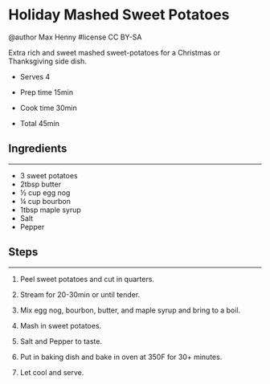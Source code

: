 #  Holiday Mashed Sweet Potatoes
@author Max Henny #license CC BY-SA 

Extra rich and sweet mashed sweet-potatoes for a Christmas or Thanksgiving side dish.

* Serves 4

* Prep time 15min
* Cook time 30min
* Total 45min

## Ingredients
----
* 3 sweet potatoes
* 2tbsp butter
* ½ cup egg nog
* ¼ cup bourbon
* 1tbsp maple syrup
* Salt
* Pepper


## Steps
----
1. Peel sweet potatoes and cut in quarters.

2. Stream for 20-30min or until tender. 

3. Mix egg nog, bourbon, butter, and maple syrup and bring to a boil.

4. Mash in sweet potatoes.

5. Salt and Pepper to taste.

6. Put in baking dish and bake in oven at 350F for 30+ minutes.

7. Let cool and serve.

